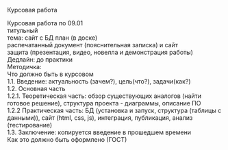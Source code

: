 Курсовая работа 
<p>
  Курсовая работа по 09.01 <br>
  титульный <br>
  тема: сайт с БД план (в доске) <br>
  распечатанный документ (пояснительная записка) и сайт <br>
  защита (презентация, видео, новелла и демонстрация работы) <br> 
  Дедлайн: до практики <br>
  Методичка: <br>
  Что должно быть в курсовом <br> 
  1.1. Введение: актуальность (зачем?), цель(что?), задачи(как?) <br> 
  1.2. Основная часть <br>
  1.2.1. Теоретическая часть: обзор существующих аналогов (найти готовое решение), структура проекта - диаграммы, описание ПО <br> 
  1.2.2 Практическая часть: БД (установка и запуск, структура (таблицы с данными)), сайт (html, css, js), интеграция, публикация, анализ (тестирование) <br>
  1.3. Заключение: копируется введение в прошедшем времени <br>
  Как это должно быть оформлено (ГОСТ) 
</p>
